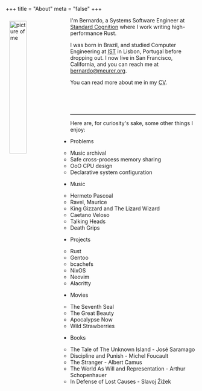 +++
title = "About"
meta = "false"
+++

<img src="./me.jpg" alt="picture of me" width="30%" style="float:left;margin:10px">

I'm Bernardo, a Systems Software Engineer at [Standard Cognition][stcg] where I
work writing high-performance Rust.

I was born in Brazil, and studied Computer Engineering at [IST][ist] in Lisbon,
Portugal before dropping out. I now live in San Francisco, California, and you
can reach me at [bernardo@meurer.org][persmail].

You can read more about me in my [CV][cv].

&nbsp;

&nbsp;

---

Here are, for curiosity's sake, some other things I enjoy:

* Problems
    * Music archival
    * Safe cross-process memory sharing
    * OoO CPU design
    * Declarative system configuration

* Music
    * Hermeto Pascoal
    * Ravel, Maurice
    * King Gizzard and The Lizard Wizard
    * Caetano Veloso
    * Talking Heads
    * Death Grips

* Projects
    * Rust
    * Gentoo
    * bcachefs
    * NixOS
    * Neovim
    * Alacritty

* Movies
    * The Seventh Seal
    * The Great Beauty
    * Apocalypse Now
    * Wild Strawberries

* Books
    * The Tale of The Unknown Island - José Saramago
    * Discipline and Punish - Michel Foucault
    * The Stranger - Albert Camus
    * The World As Will and Representation - Arthur Schopenhauer
    * In Defense of Lost Causes - Slavoj Žižek

[cv]: https://github.com/lovesegfault/cv/releases/latest/download/cv.pdf
[stcg]: https://standard.ai
[ist]: https://tecnico.ulisboa.pt/en/
[persmail]: mailto://bernardo@meurer.org
